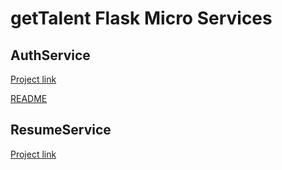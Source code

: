 getTalent Flask Micro Services
==============================

AuthService
-----------
[Project link](github.com/Veechi/Resume-Parser/tree/master/AuthService)

[README](github.com/Veechi/Resume-Parser/tree/master/AuthService/README.md)

ResumeService
-------------
[Project link](github.com/Veechi/Resume-Parser/tree/master/ResumeService)